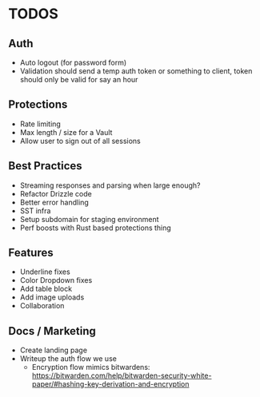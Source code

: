 # TODOS

## Auth
- Auto logout (for password form)
- Validation should send a temp auth token or something to client,
token should only be valid for say an hour

## Protections
- Rate limiting
- Max length / size for a Vault
- Allow user to sign out of all sessions

## Best Practices
- Streaming responses and parsing when large enough?
- Refactor Drizzle code
- Better error handling
- SST infra
- Setup subdomain for staging environment
- Perf boosts with Rust based protections thing

## Features
- Underline fixes
- Color Dropdown fixes
- Add table block
- Add image uploads
- Collaboration

## Docs / Marketing
- Create landing page
- Writeup the auth flow we use
    * Encryption flow mimics bitwardens: https://bitwarden.com/help/bitwarden-security-white-paper/#hashing-key-derivation-and-encryption


